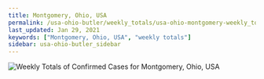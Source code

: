 ```yaml
---
title: Montgomery, Ohio, USA
permalink: /usa-ohio-butler/weekly_totals/usa-ohio-montgomery-weekly_totals.html
last_updated: Jan 29, 2021
keywords: ["Montgomery, Ohio, USA", "weekly totals"]
sidebar: usa-ohio-butler_sidebar
---
```


![Weekly Totals of Confirmed Cases for Montgomery, Ohio, USA](/covid_tracker/images/graphs/usa-ohio-montgomery-weekly_totals_graph.png)
